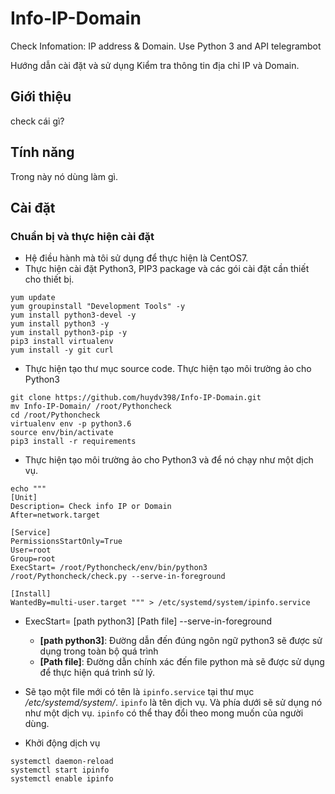 # Info-IP-Domain
Check Infomation: IP address & Domain. Use Python 3 and API telegrambot

Hướng dẫn cài đặt và sử dụng Kiểm tra thông tin địa chỉ IP và Domain.
## Giới thiệu 
check cái gì?
## Tính năng
Trong này nó dùng làm gì.
## Cài đặt
### Chuẩn bị và thực hiện cài đặt
* Hệ điều hành mà tôi sử dụng để thực hiện là CentOS7. 
* Thực hiện cài đặt Python3, PIP3 package và các gói cài đặt cần thiết cho thiết bị.
```
yum update
yum groupinstall "Development Tools" -y
yum install python3-devel -y
yum install python3 -y
yum install python3-pip -y
pip3 install virtualenv
yum install -y git curl 
```
* Thực hiện tạo thư mục source code. Thực hiện tạo môi trường ảo cho Python3
```
git clone https://github.com/huydv398/Info-IP-Domain.git
mv Info-IP-Domain/ /root/Pythoncheck
cd /root/Pythoncheck
virtualenv env -p python3.6
source env/bin/activate
pip3 install -r requirements

```
* Thực hiện tạo môi trường ảo cho Python3 và để nó chạy như một dịch vụ.
```
echo """
[Unit]
Description= Check info IP or Domain
After=network.target

[Service]
PermissionsStartOnly=True
User=root
Group=root
ExecStart= /root/Pythoncheck/env/bin/python3 /root/Pythoncheck/check.py --serve-in-foreground

[Install]
WantedBy=multi-user.target """ > /etc/systemd/system/ipinfo.service
```
* ExecStart= [path python3] [Path file] --serve-in-foreground
    * **[path python3]**: Đường dẫn đến đúng ngôn ngữ python3 sẽ được sử dụng trong toàn bộ quá trình
    * **[Path file]**: Đường dẫn chính xác đến file python mà sẽ được sử dụng để thực hiện quá trình sử lý.
* Sẽ tạo một file mới có tên là `ipinfo.service` tại thư mục */etc/systemd/system/*. `ipinfo` là tên dịch vụ. Và phía dưới sẽ sử dụng nó như một dịch vụ. `ipinfo` có thể thay đổi theo mong muốn của người dùng.

* Khởi động dịch vụ 

```
systemctl daemon-reload
systemctl start ipinfo
systemctl enable ipinfo
```